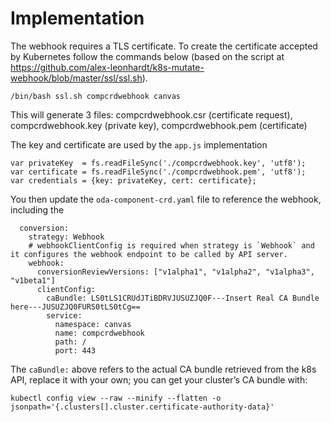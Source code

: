 # Implementation

The webhook requires a TLS certificate. To create the certificate accepted by Kubernetes follow the commands below (based on the script at https://github.com/alex-leonhardt/k8s-mutate-webhook/blob/master/ssl/ssl.sh).


```
/bin/bash ssl.sh compcrdwebhook canvas
```

This will generate 3 files: compcrdwebhook.csr (certificate request), compcrdwebhook.key (private key), compcrdwebhook.pem (certificate)

The key and certificate are used by the `app.js` implementation 

```
var privateKey  = fs.readFileSync('./compcrdwebhook.key', 'utf8');
var certificate = fs.readFileSync('./compcrdwebhook.pem', 'utf8');
var credentials = {key: privateKey, cert: certificate};
```

You then update the `oda-component-crd.yaml` file to reference the webhook, including the 

```
  conversion:
    strategy: Webhook
    # webhookClientConfig is required when strategy is `Webhook` and it configures the webhook endpoint to be called by API server.
    webhook:
      conversionReviewVersions: ["v1alpha1", "v1alpha2", "v1alpha3", "v1beta1"]
      clientConfig:
        caBundle: LS0tLS1CRUdJTiBDRVJUSUZJQ0F---Insert Real CA Bundle here---JUSUZJQ0FURS0tLS0tCg==
        service:
          namespace: canvas
          name: compcrdwebhook
          path: /
          port: 443
```


The `caBundle:` above refers to the actual CA bundle retrieved from the k8s API, replace it with your own; you can get your cluster’s CA bundle with:

```
kubectl config view --raw --minify --flatten -o jsonpath='{.clusters[].cluster.certificate-authority-data}'
```
